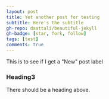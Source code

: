 ```yaml
---
layout: post
title: Yet another post for testing
subtitle: Here's the subtitle
gh-repo: daattali/beautiful-jekyll
gh-badge: [star, fork, follow]
tags: [test]
comments: true
---
```


This is to see if I get a "New" post label


### Heading3
There should be a heading above.

